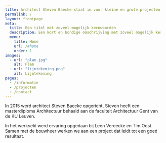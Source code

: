 ```yaml
---
title: Architect Steven Baecke staat in voor kleine en grote projecten.
permalink: /
layout: frontpage
meta:
  title: Een titel met zoveel mogelijk kernwoorden
  description: Een kort en bondige omschrijving met zoveel mogelijk kernwoorden zoals architect, nieuwbouw, verbouwingen, renovaties...
  menu:
    title: Home
    url: /#home
    order: 1
images:
  - url: "plan.jpg"
    alt: Plan
  - url: "lijntekening.png"
    alt: Lijntekening
pages:
  - /informatie
  - /projecten
  - /contact
---
```


In 2015 werd architect Steven Baecke opgericht, Steven heeft een masterdiploma Architectuur behaald aan
de faculteit Architectuur Gent van de KU Leuven.

In het werkveld werd ervaring opgedaan bij Leen Vereecke en Tim Oost. Samen met de bouwheer werken we aan een project dat leidt tot een goed resultaat.



